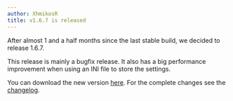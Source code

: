 ```yaml
---
author: XhmikosR
title: v1.6.7 is released
---
```

After almost 1 and a half months since the last stable build, we decided to release 1.6.7.

This release is mainly a bugfix release. It also has a big performance improvement
when using an INI file to store the settings.

You can download the new version [here](/downloads/).
For the complete changes see the [changelog](/changelog/).
